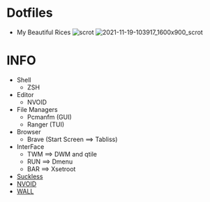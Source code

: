 # Dotfiles
+ My Beautiful Rices 
![scrot](https://user-images.githubusercontent.com/94284073/142592170-6d7e0655-7132-441a-bac2-976df7f8946b.png)
![2021-11-19-103917_1600x900_scrot](https://user-images.githubusercontent.com/94284073/142592138-c89fd19f-48a4-4915-885f-538ef6483d9a.png)
# INFO
+ Shell 
  + ZSH
+ Editor
  + NVOID
+ File Managers
  + Pcmanfm (GUI)
  + Ranger  (TUI)
+ Browser
  + Brave (Start Screen ==> Tabliss)
+ InterFace
  + TWM ==> DWM and qtile
  + RUN ==> Dmenu
  + BAR ==> Xsetroot
+ [Suckless](https://github.com/ysfgrgO7/Suckless)
+ [NVOID](https://github.com/ysfgrgO7/nvoid)
+ [WALL](https://github.com/ysfgrgO7/Wallpapers)
